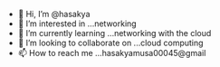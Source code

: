 - 👋 Hi, I’m @hasakya
- 👀 I’m interested in ...networking 
- 🌱 I’m currently learning ...networking with the cloud
- 💞️ I’m looking to collaborate on ...cloud computing
- 📫 How to reach me ...hasakyamusa00045@gmail

<!---
hasakya/hasakya is a ✨ special ✨ repository because its `README.md` (this file) appears on your GitHub profile.
You can click the Preview link to take a look at your changes.
--->
